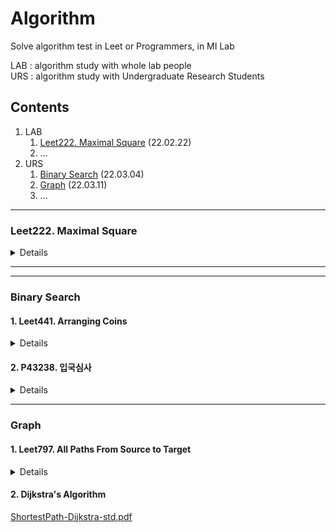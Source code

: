 # Algorithm
Solve algorithm test in Leet or Programmers, in MI Lab  

LAB : algorithm study with whole lab people  
URS : algorithm study with Undergraduate Research Students

## Contents

1. LAB  
    1. [Leet222. Maximal Square](#leet222-maximal-square) (22.02.22)
    2. ...
2. URS
    1. [Binary Search](#binary-search) (22.03.04)
    2. [Graph](#graph) (22.03.11)
    3. ...
---

### Leet222. Maximal Square
<details>
  <summary>Details</summary>
  <div markdown="1">
    <p>https://leetcode.com/problems/maximal-square/</br>
  Given an <code>m x n</code> binary <code>matrix</code> filled with <code>0</code>'s and <code>1</code>'s, <i>find the largest square containing only <code>1</code>'s and return its area.</i></br></p>
  </br>

**Example 1:**

![image](https://user-images.githubusercontent.com/76420366/155871990-1e3d2d83-05c1-4adb-a94f-f29661f4347d.png)

```
Input: matrix = [["1","0","1","0","0"],["1","0","1","1","1"],["1","1","1","1","1"],["1","0","0","1","0"]]
Output: 4
```

**Example 2:**

![image](https://user-images.githubusercontent.com/76420366/155872001-65acfd62-6566-4d23-85ba-425dcca9f01c.png)

```
Input: matrix = [["0","1"],["1","0"]]
Output: 1
```

**Example 3:**

```
Input: matrix = [["0"]]
Output: 0
```

**Constraints**:
* `m == matrix.length`
* `n == matrix[i].length`
* `1 <= m, n <= 300`
* `matrix[i][j] is '0' or '1'.`
  </div></details>
 

---
---
### Binary Search
#### 1. Leet441. Arranging Coins
<details>
    <summary>Details</summary>
    <div markdonw="1">
        <p>https://leetcode.com/problems/arranging-coins/</br>
    You have <code>n</code> coins and you want to build a staiircase with these coins. The staircase consists of <code>k</code> rows where the <code>i<sup>th</sup></code> row has exactly <code>i</code> coins. The last row of the staircase <b>may be</b> incomplete.</p></br>
    Given the integer <code>n</code>, return <i>the number of <b>complete rows</b> of the staircase you will build.</i></br>
    </br>
    
**Example 1:**

![image](https://user-images.githubusercontent.com/83002480/159166058-269c53e8-3456-41d4-b5e0-15c2ca45f394.png)  

```
Input: n = 5
Output: 2
Explanation: Because the 3<sup>rd</sup> row is incomplete,
             we return 2.
```

**Example 2:**

![image](https://user-images.githubusercontent.com/83002480/159166114-1342b593-029d-4d84-b728-82af3a1d779e.png)

```
Input: n = 8
Output: 3
Explanation: Because the 4<sup>th</sup> row is incomplete,
             we return 3.
```

**Constraints:**
- <code>1 <= n <= 2<sup>31</sup> - 1</code>
    </div></details>

#### 2. P43238. 입국심사
<details>
    <summary>Details</summary>
    <div markdonw="1">
        https://programmers.co.kr/learn/courses/30/lessons/43238#</br>
    <code>n</code>명이 입국심사를 위해 줄을 서서 기다리고 있습니다. 각 입국심사대에 있는 심사관마다 심사하는 데 걸리는 시간은 다릅니다.</br>
    처음에 모든 심사대는 비어있습니다. 한 심사대에서는 동시에 한 명만 심사를 할 수 있습니다. 가장 앞에 서 있는 사람은 비어 있는 심사대로 가서 심사를 받을 수 있습니다. 하지만 더 빨리 끝나는 심사대가 있으면 기다렸다가 그곳으로 가서 심사를 받을 수도 있습니다.</br>
    모든 사람이 심사를 받는 데 걸리는 시간을 최소로 하고 싶습니다.</br>
    입국심사를 기다리는 사람 수 <code>n</code>, 각 심사관이 한 명을 심사하는 데 걸리는 시간이 담긴 배열 <code>times</code>가 매개변수로 주어질 때, 모든 사람이 심사를 받는 데 걸리는 시간의 최솟값을 <code>return</code>하도록 <code>solution</code> 함수를 작성해주세요.</br>
    </br>
    
**제한사항**  
* 입국심사를 기다리는 사람은 <code>1</code>명 이상 <code>1,000,000,000</code>명 이하입니다.
* 각 심사관이 한 명을 심사하는 데 걸리는 시간은 <code>1</code>분 이상 <code>1,000,000,000</code>분 이하입니다.
* 심사관은 <code>1</code>명 이상 <code>100,000</code>명 이하입니다.
</br>    
    
**입출력 예**
<table>
    <tr>
        <thead>
            <td>n</td>
            <td>times</td>
            <td>return</td>
        </thead>
    </tr>
    <tr>
        <tbody>
            <td>6</td>
            <td>[7, 10]</td>
            <td>28</td>
        </tbody>
    </tr>
</table>
</br>

<p><b>입출력 예 설명</b></p>
<p>가장 첫 두 사람은 바로 심사를 받으러 갑니다.</br>
7분이 되었을 때, 첫 번째 심사대가 비고 3번째 사람이 심사를 받습니다.</br>
10분이 되었을 때, 두 번째 심사대가 비고 4번째 사람이 심사를 받습니다.</br>
14분이 되었을 때, 첫 번째 심사대가 비고 5번째 사람이 심사를 받습니다.</br>
20분이 되었을 때, 두 번째 심사대가 비지만 6번째 사람이 그곳에서 심사를 받지 않고 1분을 더 기다린 후에 첫 번째 심사대에서 심사를 받으면 28분에 모든 사람의 심사가 끝납니다.</p>

[출처](http://hsin.hr/coci/archive/2012_2013/contest3_tasks.pdf)
    </div></details>
    
---
### Graph
#### 1. Leet797. All Paths From Source to Target
<details>
    <summary>Details</summary>
    <div markdown="1">
        https://leetcode.com/problems/all-paths-from-source-to-target/</br>
    Given a directed acyclic graph (<b>DAG</b>) of <code>n</code> nodes labeled from <code>0</code> to <code>n - 1</code>, find all possible paths from node <code>0</code> to node <code>n - 1</code> and return them in <b>any order</b>.</br>

The graph is given as follows: <code>graph[i]</code> is a list of all nodes you can visit from node <code>i</code> (i.e., there is a directed edge from node i to node <code>graph[i][j]</code>).</br>

 

**Example 1:**

![image](https://user-images.githubusercontent.com/83002480/159167331-390ee53f-79f3-4bd9-bec3-a9741b8bad38.png)

```
Input: graph = [[1,2],[3],[3],[]]
Output: [[0,1,3],[0,2,3]]
Explanation: There are two paths: 0 -> 1 -> 3 and 0 -> 2 -> 3.
```

**Example 2:**

![image](https://user-images.githubusercontent.com/83002480/159167340-a7f30e0e-ed26-49bd-adca-2c17c2e5fa66.png)

```
Input: graph = [[4,3,1],[3,2,4],[3],[4],[]]
Output: [[0,4],[0,3,4],[0,1,3,4],[0,1,2,3,4],[0,1,4]]
```
 

**Constraints:**

* <code>n == graph.length</code>
* <code>2 <= n <= 15</code>
* <code>0 <= graph[i][j] < n</code>
* <code>graph[i][j] != i</code> (i.e., there will be no self-loops).
* All the elements of <code>graph[i]</code> are <b>unique</b>.
* The input graph is <b>guaranteed</b> to be a <b>DAG</b>.
</div>
</details>

#### 2. Dijkstra's Algorithm
[ShortestPath-Dijkstra-std.pdf](https://github.com/Syzseisus/Algorithm/files/8311431/ShortestPath-Dijkstra-std.pdf)
